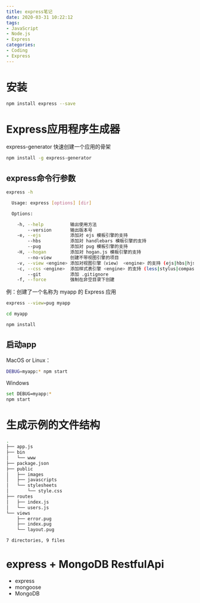 ```yaml
---
title: express笔记
date: 2020-03-31 10:22:12
tags:
- JavaScript
- Node.js
- Express
categories:
- Coding
- Express
---
```


# 安装
``` bash
npm install express --save
```
# Express应用程序生成器
express-generator 快速创建一个应用的骨架   
``` bash
npm install -g express-generator
```
## express命令行参数
``` bash
express -h

  Usage: express [options] [dir]

  Options:

    -h, --help          输出使用方法
        --version       输出版本号
    -e, --ejs           添加对 ejs 模板引擎的支持
        --hbs           添加对 handlebars 模板引擎的支持
        --pug           添加对 pug 模板引擎的支持
    -H, --hogan         添加对 hogan.js 模板引擎的支持
        --no-view       创建不带视图引擎的项目
    -v, --view <engine> 添加对视图引擎（view） <engine> 的支持 (ejs|hbs|hjs|jade|pug|twig|vash) （默认是 jade 模板引擎）
    -c, --css <engine>  添加样式表引擎 <engine> 的支持 (less|stylus|compass|sass) （默认是普通的 css 文件）
        --git           添加 .gitignore
    -f, --force         强制在非空目录下创建
```

例：创建了一个名称为 myapp 的 Express 应用
``` bash
express --view=pug myapp
```
``` bash
cd myapp
```
``` bash
npm install
```
## 启动app
MacOS or Linux：   
``` bash
DEBUG=myapp:* npm start
```
Windows
``` bash
set DEBUG=myapp:*
npm start
```
# 生成示例的文件结构
``` bash
.
├── app.js
├── bin
│   └── www
├── package.json
├── public
│   ├── images
│   ├── javascripts
│   └── stylesheets
│       └── style.css
├── routes
│   ├── index.js
│   └── users.js
└── views
    ├── error.pug
    ├── index.pug
    └── layout.pug

7 directories, 9 files
```

# express + MongoDB RestfulApi
- express
- mongoose
- MongoDB
